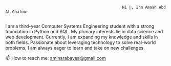                                                        Hi 👋, I'm Amnah Abd Al-Ghafour
##
I am a third-year Computer Systems Engineering student with a strong foundation in Python and SQL. My primary interests lie in data science and web development. Currently, I am expanding my knowledge and skills in both fields. Passionate about leveraging technology to solve real-world problems, I am always eager to learn and take on new challenges.

📫 How to reach me:
aminarabayaa@gmail.com



<!--
**thawra332/thawra332** is a ✨ _special_ ✨ repository because its `README.md` (this file) appears on your GitHub profile.

Here are some ideas to get you started:

- 🔭 I’m currently working on ...
- 🌱 I’m currently learning ...
- 👯 I’m looking to collaborate on ...
- 🤔 I’m looking for help with ...
- 💬 Ask me about ...
- 📫 How to reach me: ...
- 😄 Pronouns: ...
- ⚡ Fun fact: ...
-->
